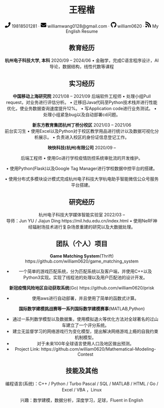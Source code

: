 <style type="text/css">
<!--
A { text-decoration: none}
-->
</style> 
<center>
     <h1>王程楷</h1>
     <div>
         <span>
             <img src="assets/phone-solid.svg" width="18px">
             19818501281
         </span>
         ·
         <span>
             <img src="assets/envelope-solid.svg" width="18px">
             williamwang0128@gmail.com
         </span>
         ·
         <span>
             <img src="assets/github-brands.svg" width="18px">
             <a href="https://github.com/william0620">william0620</a>
         </span>
         ·
         <span>
             <img src="assets/rss-solid.svg" width="18px">
             <a href="https://william0620.github.io">My English Resume</a>

## 教育经历

**杭州电子科技大学, 本科**									 																		  2020/09 – 2024/06
• 金融学，完成C语言程序设计，AI导论，数据结构，线性代数等课程


## 实习经历

**中国移动上海研究院**										                                                                             2021/08 – 2021/09
后端软件工程师
• 处理小组Pull request，对业务进行评估分析。
• 迁移旧Java代码至Python技术栈并进行性能优化，使业务数据查询速度提升12%。
• 写Application code进行业务测试。
• 处理小组紧急bug以及自动部署cd问题。

**新东方教育集团杭州丁桥分校区**			                                                                                       2021/03 – 2021/06         
前台实习生
• 使用Excel以及Python对于校区教学用品进行统计以及数据可视化分析展示。
• 负责进入校区的身份证信息登记工作。

**映快科技(杭州)有限公司**                                                                                                                2020/09 – 

后端工程师
• 使用Go进行学校疫情防控系统审批流的开发维护。

• 使用Python(Flask)以及Google Tag Manager进行学校数据中控平台的搭建。

• 使用分布式多模块设计模式完成杭州电子科技大学杭电助手智能微信公众号服务平台搭建。

## 研究经历

杭州电子科技大学媒体智能实验室										                                                        2022/03 –  
导师：Jun YU / Jiajun Ding										                                             https://mil.hdu.edu.cn/index.html
• 使用NeRF神经辐射场技术进行复杂场景重建的研究以及大数据处理。

## 团队（个人）项目
**Game Matching System**(Thrift)                                        https://github.com/william0620/game_matching_system

- 一个简单的游戏匹配系统，分为匹配系统以及客户端，并使用C++以及Python3实现。实现了线程池的处理以及用户匹配池的设计开发。

**新冠疫情风险地区自动获取系统**(Go)                                                                 https://github.com/william0620/prisk
- 使用aws进行自动部署，并且使用了简单的函数式计算。

**国际数学建模挑战赛等一系列国际数学建模赛事**(MATLAB,Python)

- 通过一系列数学模型以及数据集，使用模拟退火等优化方法对全球著名的过山车建立了一个评分系统。
- 建立无监督学习的网络游戏行为变化模型，提出解决网络游戏上瘾的自我约束机制模型。
- 对于未来100年全球语言使用人口及地区做出预测。
- Project Link: https://github.com/william0620/Mathematical-Modeling-Contest

## 技能及其他

编程语言(系统)：C++ / Python / Turbo Pascal / SQL / MATLAB / HTML / Go / Excel / VBA ，Linux

兴趣：数学建模，数据分析，深度学习，足球，Fluent in English

